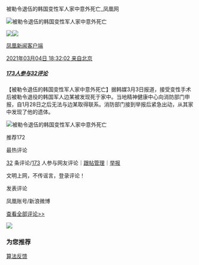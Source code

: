 被勒令退伍的韩国变性军人家中意外死亡\_凤凰网

![被勒令退伍的韩国变性军人家中意外死亡](//d.ifengimg.com/w121_h75_q90/x0.ifengimg.com/ucms/2021_10/6107518F1357A6F5632CC3E7CD4350195CAC1416_size1103_w1543_h871.png)

[![](https://x0.ifengimg.com/ucms/2021_27/2E05E1CFECA9016714240734BE5642D3CAA5DE7B_size83_w318_h310.png)![](http://x0.ifengimg.com/cmpp/2020/0907/1a8b50ea7b17cb0size3_w42_h42.png)](https://ishare.ifeng.com/mediaShare/home/1593041/media)

[凤凰新闻客户端](https://ishare.ifeng.com/mediaShare/home/1593041/media)

[2021年03月04日 18:32:02 来自北京](https://ishare.ifeng.com/mediaShare/home/1593041/media)

##### [173人参与](//gentie.ifeng.com/c/comment/84LDfUegI4B)[32评论](//gentie.ifeng.com/c/comment/84LDfUegI4B)

【被勒令退伍的韩国变性军人家中意外死亡】据韩媒3月3日报道，接受变性手术后被勒令退役的韩国军人边某被发现死于家中。当地精神健康中心向消防部门申报，自1月28日之后无法与边某取得联系。消防部门接到举报后紧急出动，从其家中发现了他的遗体。

![被勒令退伍的韩国变性军人家中意外死亡](https://x0.ifengimg.com/ucms/2021_10/6107518F1357A6F5632CC3E7CD4350195CAC1416_size1103_w1543_h871.png)

推荐172

最热评论

[32](//gentie.ifeng.com/c/comment/84LDfUegI4B) 条评论/[173](//gentie.ifeng.com/c/comment/84LDfUegI4B) 人参与网友评论｜[跟帖管理](//gentie.ifeng.com/commentManage)｜[举报](//gentie.ifeng.com/superviseReport)

文明上网，不传谣言，登录评论！

发表评论

凤凰账号/新浪微博

[查看全部评论>>](//gentie.ifeng.com/c/comment/84LDfUegI4B)

![](http://x0.ifengimg.com/feprod/c/2023_6_5/18_8_26/ad-logo.png)

### 为您推荐

[算法反馈](https://client.ifeng.com/report/artical?docid=84LDfUegI4B)